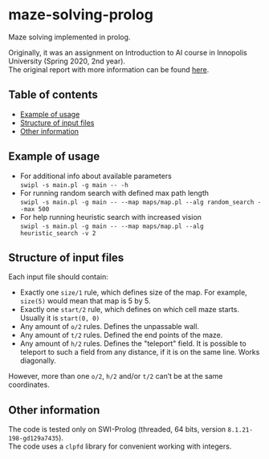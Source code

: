 # maze-solving-prolog
Maze solving implemented in prolog. 

Originally, it was an assignment on Introduction to AI course in Innopolis University (Spring 2020, 2nd year).<br>
The original report with more information can be found [here](https://docs.google.com/document/d/1xCakI2pGhRruwe632Ot1qa0QZOMnMIx42O8RP8UW83s).



## Table of contents

* [Example of usage](#example-of-usage)
* [Structure of input files](#structure-of-input-files)
* [Other information](#other-information)



## Example of usage
* For additional info about available parameters <br>
`swipl -s main.pl -g main -- -h`
* For running random search with defined max path length <br>
`swipl -s main.pl -g main -- --map maps/map.pl --alg random_search --max 500`
* For help running heuristic search with increased vision <br>
`swipl -s main.pl -g main -- --map maps/map.pl --alg heuristic_search -v 2`



## Structure of input files

Each input file should contain:
* Exactly one `size/1` rule, which defines size of the map. For example, `size(5)` would mean that map is 5 by 5.
* Exactly one `start/2` rule, which defines on which cell maze starts. Usually it is `start(0, 0)`
* Any amount of `o/2` rules. Defines the unpassable wall.
* Any amount of `t/2` rules. Defined the end points of the maze.
* Any amount of `h/2` rules. Defines the "teleport" field. It is possible to teleport to such a field from any distance, if it is on the same line. Works diagonally.

However, more than one `o/2`, `h/2` and/or `t/2` can’t be at the same coordinates.



## Other information

The code is tested only on SWI-Prolog (threaded, 64 bits, version `8.1.21-198-gd129a7435`).<br>
The code uses a `clpfd` library for convenient working with integers.<br>
